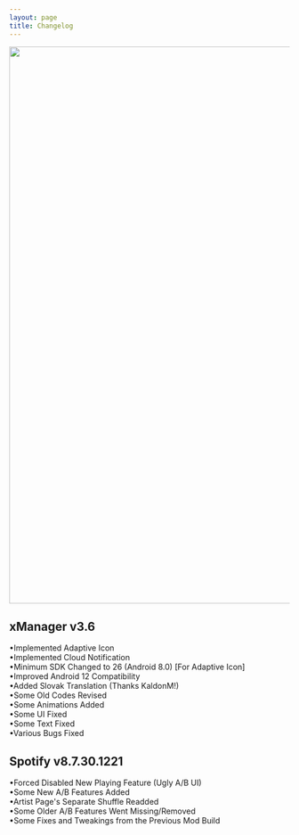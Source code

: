 ```yaml
---
layout: page
title: Changelog
---
```

<p align="center">
<img width="1000" src="https://i.ibb.co/qn01cnP/x-Manager-Banner-Animated.gif">
</p>

xManager v3.6
--------------------
•Implemented Adaptive Icon  
•Implemented Cloud Notification  
•Minimum SDK Changed to 26 (Android 8.0) [For Adaptive Icon]  
•Improved Android 12 Compatibility  
•Added Slovak Translation (Thanks KaldonM!)  
•Some Old Codes Revised  
•Some Animations Added  
•Some UI Fixed  
•Some Text Fixed  
•Various Bugs Fixed  

Spotify v8.7.30.1221
--------------------
•Forced Disabled New Playing Feature (Ugly A/B UI)  
•Some New A/B Features Added  
•Artist Page's Separate Shuffle Readded  
•Some Older A/B Features Went Missing/Removed  
•Some Fixes and Tweakings from the Previous Mod Build  
